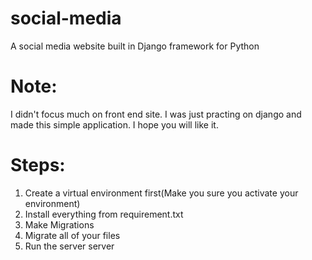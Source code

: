# social-media
A social media website built in Django framework for Python

# Note:
I didn't focus much on front end site. I was just practing on django and made this simple application. I hope you will like it.

# Steps:
1) Create a virtual environment first(Make you sure you activate your environment)
2) Install everything from requirement.txt
3) Make Migrations 
4) Migrate all of your files 
5) Run the server server
